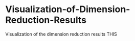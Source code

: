 # Visualization-of-Dimension-Reduction-Results
Visualization of the dimension reduction results
THIS
